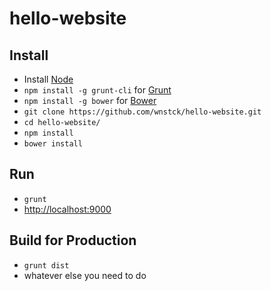 # hello-website

## Install

- Install [Node](https://nodejs.org/en/)
- `npm install -g grunt-cli` for [Grunt](http://gruntjs.com/getting-started)
- `npm install -g bower` for [Bower](http://bower.io/)
- `git clone https://github.com/wnstck/hello-website.git`
- `cd hello-website/`
- `npm install`
- `bower install`

## Run

- `grunt`
- <a href="http://localhost:9000">http://localhost:9000</a>

## Build for Production

- `grunt dist`
- whatever else you need to do